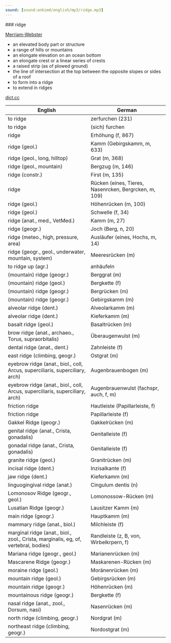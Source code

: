 ```yaml
---
sound: [sound:ankimd/english/mp3/ridge.mp3]
---
```


\### ridge

[Merriam-Webster](https://www.merriam-webster.com/dictionary/ridge)

- an elevated body part or structure
- a range of hills or mountains
- an elongate elevation on an ocean bottom
- an elongate crest or a linear series of crests
- a raised strip (as of plowed ground)
- the line of intersection at the top between the opposite slopes or sides of a roof
- to form into a ridge
- to extend in ridges

[dict.cc](https://www.dict.cc/ridge)

| English        | German       |
| -------------- | ------------ |
| to ridge | zerfurchen (231) |
| to ridge | (sich) furchen |
| ridge | Erhöhung (f, 867) |
| ridge (geol.) | Kamm (Gebirgskamm, m, 633) |
| ridge (geol., long, hilltop) | Grat (m, 368) |
| ridge (geol., mountain) | Bergzug (m, 146) |
| ridge (constr.) | First (m, 135) |
| ridge | Rücken (eines, Tieres, Nasenrcken, Bergrcken, m, 109) |
| ridge (geol.) | Höhenrücken (m, 100) |
| ridge (geol.) | Schwelle (f, 34) |
| ridge (anat., med., VetMed.) | Kamm (m, 27) |
| ridge (geogr.) | Joch (Berg, n, 20) |
| ridge (meteo., high, pressure, area) | Ausläufer (eines, Hochs, m, 14) |
| ridge (geogr., geol., underwater, mountain, system) | Meeresrücken (m) |
| to ridge up (agr.) | anhäufeln |
| (mountain) ridge (geogr.) | Berggrat (m) |
| (mountain) ridge (geol.) | Bergkette (f) |
| (mountain) ridge (geogr.) | Bergrücken (m) |
| (mountain) ridge (geogr.) | Gebirgskamm (m) |
| alveolar ridge (dent.) | Alveolarkamm (m) |
| alveolar ridge (dent.) | Kieferkamm (m) |
| basalt ridge (geol.) | Basaltrücken (m) |
| brow ridge (anat., archaeo., Torus, supraorbitalis) | Überaugenwulst (m) |
| dental ridge (anat., dent.) | Zahnleiste (f) |
| east ridge (climbing, geogr.) | Ostgrat (m) |
| eyebrow ridge (anat., biol., coll, Arcus, superciliaris, superciliary, arch) | Augenbrauenbogen (m) |
| eyebrow ridge (anat., biol., coll, Arcus, superciliaris, superciliary, arch) | Augenbrauenwulst (fachspr, auch, f, m) |
| friction ridge | Hautleiste (Papillarleiste, f) |
| friction ridge | Papillarleiste (f) |
| Gakkel Ridge (geogr.) | Gakkelrücken (m) |
| genital ridge (anat., Crista, gonadalis) | Genitalleiste (f) |
| gonadal ridge (anat., Crista, gonadalis) | Genitalleiste (f) |
| granite ridge (geol.) | Granitrücken (m) |
| incisal ridge (dent.) | Inzisalkante (f) |
| jaw ridge (dent.) | Kieferkamm (m) |
| linguogingival ridge (anat.) | Cingulum dentis (n) |
| Lomonosov Ridge (geogr., geol.) | Lomonossow-Rücken (m) |
| Lusatian Ridge (geogr.) | Lausitzer Kamm (m) |
| main ridge (geogr.) | Hauptkamm (m) |
| mammary ridge (anat., biol.) | Milchleiste (f) |
| marginal ridge (anat., biol., zool., Crista, marginalis, eg, of, vertebral, bodies) | Randleiste (z, B, von, Wirbelkrpern, f) |
| Mariana ridge (geogr., geol.) | Marianenrücken (m) |
| Mascarene Ridge (geogr.) | Maskarenen-Rücken (m) |
| moraine ridge (geol.) | Moränenrücken (m) |
| mountain ridge (geol.) | Gebirgsrücken (m) |
| mountain ridge (geogr.) | Höhenrücken (m) |
| mountainous ridge (geogr.) | Bergkette (f) |
| nasal ridge (anat., zool., Dorsum, nasi) | Nasenrücken (m) |
| north ridge (climbing, geogr.) | Nordgrat (m) |
| northeast ridge (climbing, geogr.) | Nordostgrat (m) |
